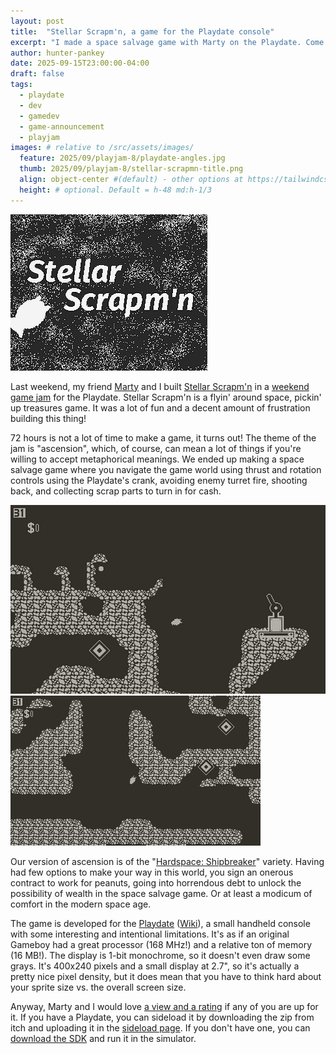 ```yaml
---
layout: post
title:  "Stellar Scrapm'n, a game for the Playdate console"
excerpt: "I made a space salvage game with Marty on the Playdate. Come see!"
author: hunter-pankey
date: 2025-09-15T23:00:00-04:00
draft: false
tags: 
  - playdate
  - dev
  - gamedev
  - game-announcement
  - playjam
images: # relative to /src/assets/images/
  feature: 2025/09/playjam-8/playdate-angles.jpg
  thumb: 2025/09/playjam-8/stellar-scrapmn-title.png
  align: object-center #(default) - other options at https://tailwindcss.com/docs/object-position
  height: # optional. Default = h-48 md:h-1/3
---
```


![Stellar Scrapm'n](/assets/images/2025/09/playjam-8/stellar-scrapmn-title.png)

Last weekend, my friend [Marty](https://martymcgui.re/) and I built [Stellar Scrapm'n](https://schmarty.itch.io/stellar-scrapmn) in a [weekend game jam](https://itch.io/jam/playjam-8/entries) for the Playdate. Stellar Scrapm'n is a flyin' around space, pickin' up treasures game. It was a lot of fun and a decent amount of frustration building this thing!

72 hours is not a lot of time to make a game, it turns out! The theme of the jam is "ascension", which, of course, can mean a lot of things if you're willing to accept metaphorical meanings. We ended up making a space salvage game where you navigate the game world using thrust and rotation controls using the Playdate's crank, avoiding enemy turret fire, shooting back, and collecting scrap parts to turn in for cash.

![Stellar Scrapm'n](/assets/images/2025/09/playjam-8/stellar-scrapmn-1.png)
![Stellar Scrapm'n](/assets/images/2025/09/playjam-8/stellar-scrapmn-2.png)

Our version of ascension is of the "[Hardspace: Shipbreaker](https://hardspace-shipbreaker.com/)" variety. Having had few options to make your way in this world, you sign an onerous contract to work for peanuts, going into horrendous debt to unlock the possibility of wealth in the space salvage game. Or at least a modicum of comfort in the modern space age.

The game is developed for the [Playdate](https://play.date) ([Wiki](https://en.wikipedia.org/wiki/Playdate_(console))), a small handheld console with some interesting and intentional limitations. It's as if an original Gameboy had a great processor (168 MHz!) and a relative ton of memory (16 MB!). The display is 1-bit monochrome, so it doesn't even draw some grays. It's 400x240 pixels and a small display at 2.7", so it's actually a pretty nice pixel density, but it does mean that you have to think hard about your sprite size vs. the overall screen size.

Anyway, Marty and I would love [a view and a rating](https://itch.io/jam/playjam-8/rate/3886395) if any of you are up for it. If you have a Playdate, you can sideload it by downloading the zip from itch and uploading it in the [sideload page](https://play.date/account/sideload/). If you don't have one, you can [download the SDK](https://play.date/dev/) and run it in the simulator.